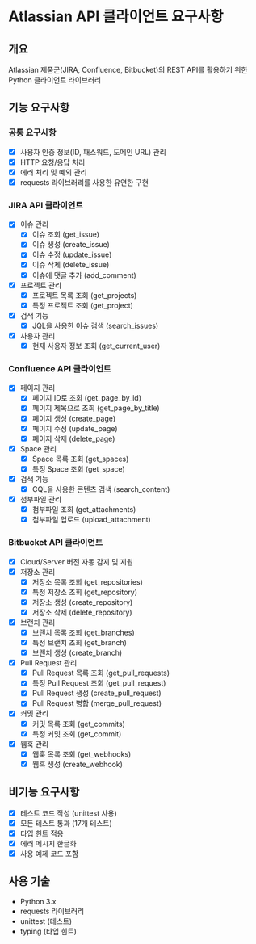 # Atlassian API 클라이언트 요구사항

## 개요
Atlassian 제품군(JIRA, Confluence, Bitbucket)의 REST API를 활용하기 위한 Python 클라이언트 라이브러리

## 기능 요구사항

### 공통 요구사항
- [x] 사용자 인증 정보(ID, 패스워드, 도메인 URL) 관리
- [x] HTTP 요청/응답 처리
- [x] 에러 처리 및 예외 관리
- [x] requests 라이브러리를 사용한 유연한 구현

### JIRA API 클라이언트
- [x] 이슈 관리
  - [x] 이슈 조회 (get_issue)
  - [x] 이슈 생성 (create_issue)
  - [x] 이슈 수정 (update_issue)
  - [x] 이슈 삭제 (delete_issue)
  - [x] 이슈에 댓글 추가 (add_comment)
- [x] 프로젝트 관리
  - [x] 프로젝트 목록 조회 (get_projects)
  - [x] 특정 프로젝트 조회 (get_project)
- [x] 검색 기능
  - [x] JQL을 사용한 이슈 검색 (search_issues)
- [x] 사용자 관리
  - [x] 현재 사용자 정보 조회 (get_current_user)

### Confluence API 클라이언트
- [x] 페이지 관리
  - [x] 페이지 ID로 조회 (get_page_by_id)
  - [x] 페이지 제목으로 조회 (get_page_by_title)
  - [x] 페이지 생성 (create_page)
  - [x] 페이지 수정 (update_page)
  - [x] 페이지 삭제 (delete_page)
- [x] Space 관리
  - [x] Space 목록 조회 (get_spaces)
  - [x] 특정 Space 조회 (get_space)
- [x] 검색 기능
  - [x] CQL을 사용한 콘텐츠 검색 (search_content)
- [x] 첨부파일 관리
  - [x] 첨부파일 조회 (get_attachments)
  - [x] 첨부파일 업로드 (upload_attachment)

### Bitbucket API 클라이언트
- [x] Cloud/Server 버전 자동 감지 및 지원
- [x] 저장소 관리
  - [x] 저장소 목록 조회 (get_repositories)
  - [x] 특정 저장소 조회 (get_repository)
  - [x] 저장소 생성 (create_repository)
  - [x] 저장소 삭제 (delete_repository)
- [x] 브랜치 관리
  - [x] 브랜치 목록 조회 (get_branches)
  - [x] 특정 브랜치 조회 (get_branch)
  - [x] 브랜치 생성 (create_branch)
- [x] Pull Request 관리
  - [x] Pull Request 목록 조회 (get_pull_requests)
  - [x] 특정 Pull Request 조회 (get_pull_request)
  - [x] Pull Request 생성 (create_pull_request)
  - [x] Pull Request 병합 (merge_pull_request)
- [x] 커밋 관리
  - [x] 커밋 목록 조회 (get_commits)
  - [x] 특정 커밋 조회 (get_commit)
- [x] 웹훅 관리
  - [x] 웹훅 목록 조회 (get_webhooks)
  - [x] 웹훅 생성 (create_webhook)

## 비기능 요구사항
- [x] 테스트 코드 작성 (unittest 사용)
- [x] 모든 테스트 통과 (17개 테스트)
- [x] 타입 힌트 적용
- [x] 에러 메시지 한글화
- [x] 사용 예제 코드 포함

## 사용 기술
- Python 3.x
- requests 라이브러리
- unittest (테스트)
- typing (타입 힌트)